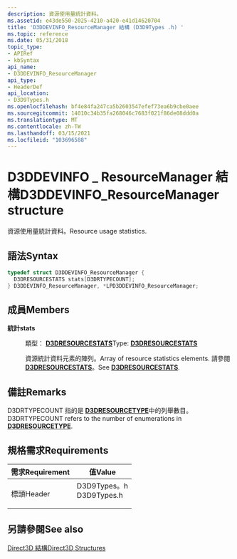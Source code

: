 ```yaml
---
description: 資源使用量統計資料。
ms.assetid: e43de550-2025-4210-a420-e41d14620704
title: 'D3DDEVINFO_ResourceManager 結構 (D3D9Types .h) '
ms.topic: reference
ms.date: 05/31/2018
topic_type:
- APIRef
- kbSyntax
api_name:
- D3DDEVINFO_ResourceManager
api_type:
- HeaderDef
api_location:
- D3D9Types.h
ms.openlocfilehash: bf4e84fa247ca5b2603547efef73ea6b9cbe0aee
ms.sourcegitcommit: 14010c34b35fa268046c7683f021f86de08ddd0a
ms.translationtype: MT
ms.contentlocale: zh-TW
ms.lasthandoff: 03/15/2021
ms.locfileid: "103696588"
---
```

# <a name="d3ddevinfo_resourcemanager-structure"></a><span data-ttu-id="579a0-103">D3DDEVINFO \_ ResourceManager 結構</span><span class="sxs-lookup"><span data-stu-id="579a0-103">D3DDEVINFO\_ResourceManager structure</span></span>

<span data-ttu-id="579a0-104">資源使用量統計資料。</span><span class="sxs-lookup"><span data-stu-id="579a0-104">Resource usage statistics.</span></span>

## <a name="syntax"></a><span data-ttu-id="579a0-105">語法</span><span class="sxs-lookup"><span data-stu-id="579a0-105">Syntax</span></span>


```C++
typedef struct D3DDEVINFO_ResourceManager {
  D3DRESOURCESTATS stats[D3DRTYPECOUNT];
} D3DDEVINFO_ResourceManager, *LPD3DDEVINFO_ResourceManager;
```



## <a name="members"></a><span data-ttu-id="579a0-106">成員</span><span class="sxs-lookup"><span data-stu-id="579a0-106">Members</span></span>

<dl> <dt>

<span data-ttu-id="579a0-107">**統計**</span><span class="sxs-lookup"><span data-stu-id="579a0-107">**stats**</span></span>
</dt> <dd>

<span data-ttu-id="579a0-108">類型： **[ **D3DRESOURCESTATS**](d3dresourcestats.md)**</span><span class="sxs-lookup"><span data-stu-id="579a0-108">Type: **[**D3DRESOURCESTATS**](d3dresourcestats.md)**</span></span>

</dd> <dd>

<span data-ttu-id="579a0-109">資源統計資料元素的陣列。</span><span class="sxs-lookup"><span data-stu-id="579a0-109">Array of resource statistics elements.</span></span> <span data-ttu-id="579a0-110">請參閱 [**D3DRESOURCESTATS**](d3dresourcestats.md)。</span><span class="sxs-lookup"><span data-stu-id="579a0-110">See [**D3DRESOURCESTATS**](d3dresourcestats.md).</span></span>

</dd> </dl>

## <a name="remarks"></a><span data-ttu-id="579a0-111">備註</span><span class="sxs-lookup"><span data-stu-id="579a0-111">Remarks</span></span>

<span data-ttu-id="579a0-112">D3DRTYPECOUNT 指的是 [**D3DRESOURCETYPE**](./d3dresourcetype.md)中的列舉數目。</span><span class="sxs-lookup"><span data-stu-id="579a0-112">D3DRTYPECOUNT refers to the number of enumerations in [**D3DRESOURCETYPE**](./d3dresourcetype.md).</span></span>

## <a name="requirements"></a><span data-ttu-id="579a0-113">規格需求</span><span class="sxs-lookup"><span data-stu-id="579a0-113">Requirements</span></span>



| <span data-ttu-id="579a0-114">需求</span><span class="sxs-lookup"><span data-stu-id="579a0-114">Requirement</span></span> | <span data-ttu-id="579a0-115">值</span><span class="sxs-lookup"><span data-stu-id="579a0-115">Value</span></span> |
|-------------------|----------------------------------------------------------------------------------------|
| <span data-ttu-id="579a0-116">標頭</span><span class="sxs-lookup"><span data-stu-id="579a0-116">Header</span></span><br/> | <dl> <span data-ttu-id="579a0-117"><dt>D3D9Types。h</dt></span><span class="sxs-lookup"><span data-stu-id="579a0-117"><dt>D3D9Types.h</dt></span></span> </dl> |



## <a name="see-also"></a><span data-ttu-id="579a0-118">另請參閱</span><span class="sxs-lookup"><span data-stu-id="579a0-118">See also</span></span>

<dl> <dt>

[<span data-ttu-id="579a0-119">Direct3D 結構</span><span class="sxs-lookup"><span data-stu-id="579a0-119">Direct3D Structures</span></span>](dx9-graphics-reference-d3d-structures.md)
</dt> </dl>

 

 
